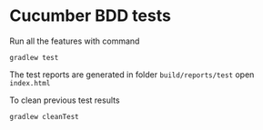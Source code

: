 # Cucumber BDD tests 
Run all the features with command
```
gradlew test
```
The test reports are generated in folder
`build/reports/test` open `index.html`

To clean previous test results
```
gradlew cleanTest
```
